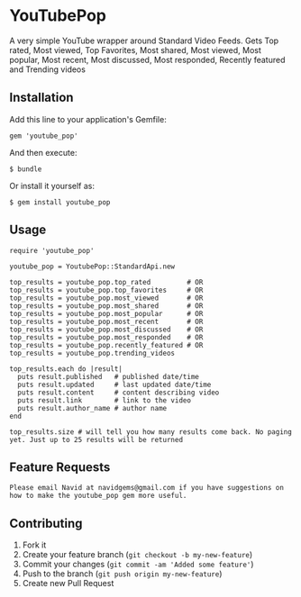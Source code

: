 # YouTubePop

A very simple YouTube wrapper around Standard Video Feeds. Gets Top rated, Most viewed, Top Favorites, Most shared, Most viewed, Most popular, Most recent, Most discussed, Most responded, Recently featured and Trending videos

## Installation

Add this line to your application's Gemfile:

    gem 'youtube_pop'

And then execute:

    $ bundle

Or install it yourself as:

    $ gem install youtube_pop

## Usage

    require 'youtube_pop'

    youtube_pop = YoutubePop::StandardApi.new

    top_results = youtube_pop.top_rated         # OR
    top_results = youtube_pop.top_favorites     # OR
    top_results = youtube_pop.most_viewed       # OR
    top_results = youtube_pop.most_shared       # OR
    top_results = youtube_pop.most_popular      # OR
    top_results = youtube_pop.most_recent       # OR
    top_results = youtube_pop.most_discussed    # OR
    top_results = youtube_pop.most_responded    # OR
    top_results = youtube_pop.recently_featured # OR
    top_results = youtube_pop.trending_videos

    top_results.each do |result|
      puts result.published   # published date/time
      puts result.updated     # last updated date/time
      puts result.content     # content describing video
      puts result.link        # link to the video
      puts result.author_name # author name
    end

    top_results.size # will tell you how many results come back. No paging yet. Just up to 25 results will be returned

## Feature Requests

    Please email Navid at navidgems@gmail.com if you have suggestions on how to make the youtube_pop gem more useful.

## Contributing

1. Fork it
2. Create your feature branch (`git checkout -b my-new-feature`)
3. Commit your changes (`git commit -am 'Added some feature'`)
4. Push to the branch (`git push origin my-new-feature`)
5. Create new Pull Request
